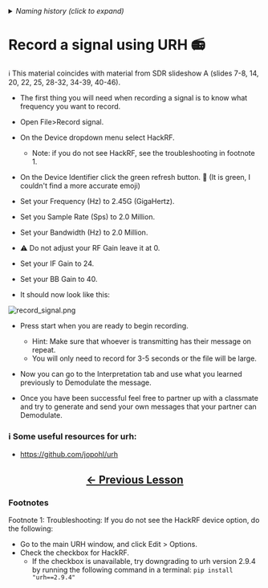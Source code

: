 <details><summary><i>Naming history (click to expand)</i></summary>
<pre>
2023 May 22: 090_Record_a_real_signal.md
</pre>
</details>

# Record a signal using URH 📻

ℹ️ This material coincides with material from SDR slideshow A (slides 7-8, 14, 20, 22, 25, 28-32, 34-39, 40-46).

- The first thing you will need when recording a signal is to know what frequency you want to record.

- Open File>Record signal.

- On the Device dropdown menu select HackRF.
  -  Note: if you do not see HackRF, see the troubleshooting in footnote 1.

- On the Device Identifier click the green refresh button. 🔄 (It is green, I couldn't find a more accurate emoji)

- Set your Frequency (Hz) to 2.45G (GigaHertz).

- Set you Sample Rate (Sps) to 2.0 Million.

- Set your Bandwidth (Hz) to 2.0 Million.

- ⚠️ Do not adjust your RF Gain leave it at 0.

- Set your IF Gain to 24.

- Set your BB Gain to 40.

- It should now look like this:

![record_signal.png](https://github.com/python-can-define-radio/sdr-course/blob/main/classroom_activities/Chx_Misc/Images/record_signal.png?raw=true) 

- Press start when you are ready to begin recording.
    - Hint: Make sure that whoever is transmitting has their message on repeat.
    - You will only need to record for 3-5 seconds or the file will be large.
 
- Now you can go to the Interpretation tab and use what you learned previously to Demodulate the message.

- Once you have been successful feel free to partner up with a classmate and try to generate and send your own messages that your partner can Demodulate.

### ℹ️ Some useful resources for urh:

- https://github.com/jopohl/urh

## <p align="center">[&larr; Previous Lesson](https://github.com/python-can-define-radio/sdr-course/blob/main/classroom_activities/Ch03_Analyzing_Signals_URH/080_Interpret_multiple_noisy_signals.md)</p>


### Footnotes

Footnote 1: Troubleshooting: If you do not see the HackRF device option, do the following:
  - Go to the main URH window, and click Edit > Options.
  - Check the checkbox for HackRF.
    - If the checkbox is unavailable, try downgrading to urh version 2.9.4 by running the following command in a terminal: `pip install "urh==2.9.4"`
